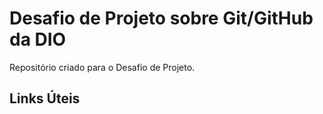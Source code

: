 # Desafio de Projeto sobre Git/GitHub da DIO
Repositório criado para o Desafio de Projeto.
## Links Úteis
